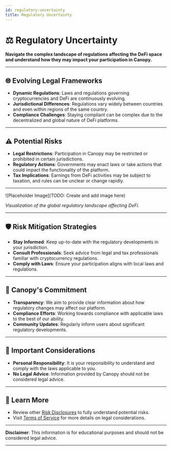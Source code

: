 ```yaml
---
id: regulatory-uncertainty
title: Regulatory Uncertainty
---
```


# ⚖️ Regulatory Uncertainty

**Navigate the complex landscape of regulations affecting the DeFi space and understand how they may impact your participation in Canopy.**

---

## 🌐 **Evolving Legal Frameworks**

- **Dynamic Regulations**: Laws and regulations governing cryptocurrencies and DeFi are continuously evolving.
- **Jurisdictional Differences**: Regulations vary widely between countries and even within regions of the same country.
- **Compliance Challenges**: Staying compliant can be complex due to the decentralized and global nature of DeFi platforms.

---

## ⚠️ **Potential Risks**

- **Legal Restrictions**: Participation in Canopy may be restricted or prohibited in certain jurisdictions.
- **Regulatory Actions**: Governments may enact laws or take actions that could impact the functionality of the platform.
- **Tax Implications**: Earnings from DeFi activities may be subject to taxation, and rules can be unclear or change rapidly.

---

![Placeholder Image](TODO: Create and add image here)

*Visualization of the global regulatory landscape affecting DeFi.*

---

## 🛡️ **Risk Mitigation Strategies**

- **Stay Informed**: Keep up-to-date with the regulatory developments in your jurisdiction.
- **Consult Professionals**: Seek advice from legal and tax professionals familiar with cryptocurrency regulations.
- **Comply with Laws**: Ensure your participation aligns with local laws and regulations.

---

## 🤝 **Canopy's Commitment**

- **Transparency**: We aim to provide clear information about how regulatory changes may affect our platform.
- **Compliance Efforts**: Working towards compliance with applicable laws to the best of our ability.
- **Community Updates**: Regularly inform users about significant regulatory developments.

---

## 📖 **Important Considerations**

- **Personal Responsibility**: It is your responsibility to understand and comply with the laws applicable to you.
- **No Legal Advice**: Information provided by Canopy should not be considered legal advice.

---

## 📖 **Learn More**

- Review other [Risk Disclosures](liquidity-risks) to fully understand potential risks.
- Visit [Terms of Service](../terms-of-service-and-user-agreements/terms-of-service) for more details on legal considerations.

---

**Disclaimer**: This information is for educational purposes and should not be considered legal advice.

---
